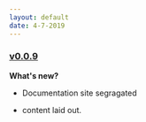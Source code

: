 ```yaml
---
layout: default
date: 4-7-2019
---
```


### [v0.0.9](https://github.com/layer5io/meshery/releases/tag/v0.0.9)

**What's new?**

- Documentation site segragated

* content laid out.

